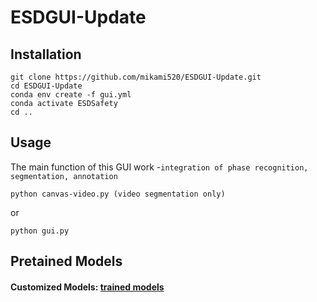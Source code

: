 # ESDGUI-Update
<!--
 * @Author: mikami520 yxiao39@jh.edu
 * @Date: 2023-06-29 14:42:52
 * @LastEditors: mikami520 yxiao39@jh.edu
 * @LastEditTime: 2023-06-29 16:23:44
 * @FilePath: /ESDGUI-Update/README.md
 * @Description: README for ESDGUI
 * I Love IU
 * Copyright (c) 2023 by mikami520 yxiao39@jh.edu, All Rights Reserved. 
-->

## Installation
``` 
git clone https://github.com/mikami520/ESDGUI-Update.git
cd ESDGUI-Update
conda env create -f gui.yml
conda activate ESDSafety
cd ..
```

## Usage
The main function of this GUI work -```integration of phase recognition, segmentation, annotation```
```
python canvas-video.py (video segmentation only)
```
or
```
python gui.py
```
## Pretained Models
#### Customized Models: [trained models](https://drive.google.com/drive/folders/1XcjfQ6Ced6L-XZc4KbOjVqu2c0VD3782?usp=sharing)
